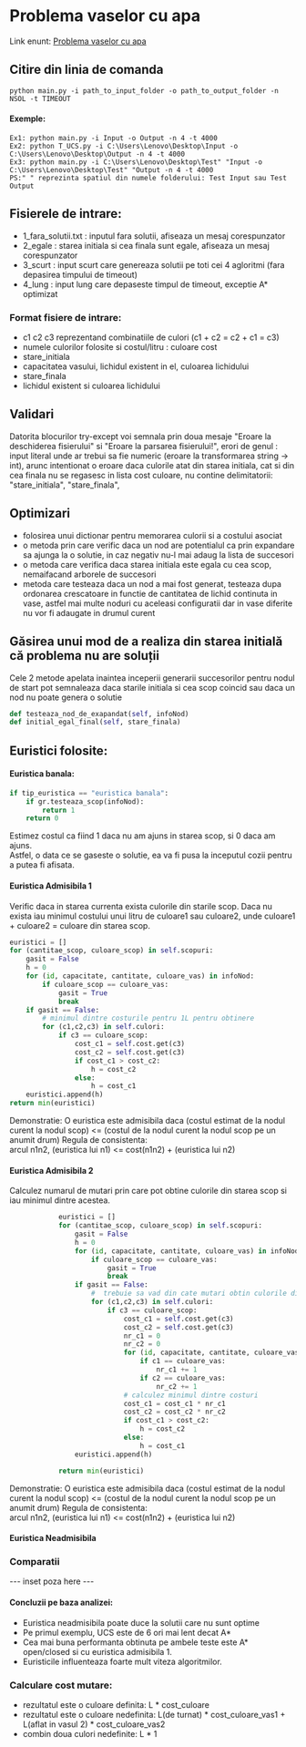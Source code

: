 # Problema vaselor cu apa

Link enunt: [Problema vaselor cu apa](http://irinaciocan.ro/inteligenta_artificiala/exemple-teme-a-star.php)

## Citire din linia de comanda

```
python main.py -i path_to_input_folder -o path_to_output_folder -n NSOL -t TIMEOUT
```

#### Exemple:

```
Ex1: python main.py -i Input -o Output -n 4 -t 4000
Ex2: python T_UCS.py -i C:\Users\Lenovo\Desktop\Input -o C:\Users\Lenovo\Desktop\Output -n 4 -t 4000
Ex3: python main.py -i C:\Users\Lenovo\Desktop\Test" "Input -o C:\Users\Lenovo\Desktop\Test" "Output -n 4 -t 4000
PS:" " reprezinta spatiul din numele folderului: Test Input sau Test Output
```

## Fisierele de intrare:

- 1_fara_solutii.txt : inputul fara solutii, afiseaza un mesaj corespunzator
- 2_egale : starea initiala si cea finala sunt egale, afiseaza un mesaj corespunzator
- 3_scurt : input scurt care genereaza solutii pe toti cei 4 agloritmi (fara depasirea timpului de timeout)
- 4_lung : input lung care depaseste timpul de timeout, exceptie A* optimizat

### Format fisiere de intrare:

- c1 c2 c3 reprezentand combinatiile de culori (c1 + c2 = c2 + c1 = c3)
- numele culorilor folosite si costul/litru : culoare cost
- stare_initiala
- capacitatea vasului, lichidul existent in el, culoarea lichidului
- stare_finala
- lichidul existent si culoarea lichidului


## Validari

Datorita blocurilor try-except voi semnala prin doua mesaje "Eroare la deschiderea fisierului" si "Eroare la parsarea fisierului!", erori de genul : input literal unde ar trebui sa fie numeric (eroare la transformarea string -> int),
arunc intentionat o eroare daca culorile atat din starea initiala, cat si din cea finala nu se regasesc in lista cost culoare, nu contine delimitatorii: "stare_initiala", "stare_finala",

## Optimizari

- folosirea unui dictionar pentru memorarea culorii si a costului asociat
- o metoda prin care verific daca un nod are potentialul ca prin expandare sa ajunga la o solutie, in caz negativ nu-l mai adaug la lista de succesori
- o metoda care verifica daca starea initiala este egala cu cea scop, nemaifacand arborele de succesori
- metoda care testeaza daca un nod a mai fost generat, testeaza dupa ordonarea crescatoare in functie de cantitatea de lichid continuta in vase,
  astfel mai multe noduri cu aceleasi configuratii dar in vase diferite nu vor fi adaugate in drumul curent

## Găsirea unui mod de a realiza din starea initială că problema nu are soluții

Cele 2 metode apelata inaintea inceperii generarii succesorilor pentru nodul de start pot semnaleaza daca starile initiala si cea scop
coincid sau daca un nod nu poate genera o solutie

```python
def testeaza_nod_de_exapandat(self, infoNod)
def initial_egal_final(self, stare_finala)
```

## Euristici folosite:

#### Euristica banala:

```python
if tip_euristica == "euristica banala":
    if gr.testeaza_scop(infoNod):
        return 1
    return 0
```

Estimez costul ca fiind 1 daca nu am ajuns in starea scop, si 0 daca am ajuns.  
Astfel, o data ce se gaseste o solutie, ea va fi pusa la inceputul cozii pentru a putea fi afisata.

#### Euristica Admisibila 1

Verific daca in starea currenta exista culorile din starile scop.
Daca nu exista iau minimul costului unui litru de culoare1 sau culoare2, unde culoare1 + culoare2 = culoare din starea scop.

```python
euristici = []
for (cantitae_scop, culoare_scop) in self.scopuri:
    gasit = False
    h = 0
    for (id, capacitate, cantitate, culoare_vas) in infoNod:
        if culoare_scop == culoare_vas:
            gasit = True
            break
    if gasit == False:
        # minimul dintre costurile pentru 1L pentru obtinere
        for (c1,c2,c3) in self.culori:
            if c3 == culoare_scop:
                cost_c1 = self.cost.get(c3)
                cost_c2 = self.cost.get(c3)
                if cost_c1 > cost_c2:
                    h = cost_c2
                else:
                    h = cost_c1
    euristici.append(h)
return min(euristici)
```

Demonstratie:
O euristica este admisibila daca (costul estimat de la nodul curent la nodul scop) <= (costul de la nodul curent la nodul scop pe un anumit drum)
Regula de consistenta:  
arcul n1n2, (euristica lui n1) <= cost(n1n2) + (euristica lui n2)


#### Euristica Admisibila 2

Calculez numarul de mutari prin care pot obtine culorile din starea scop si iau minimul dintre acestea.

```python
            euristici = []
            for (cantitae_scop, culoare_scop) in self.scopuri:
                gasit = False
                h = 0
                for (id, capacitate, cantitate, culoare_vas) in infoNod:
                    if culoare_scop == culoare_vas:
                        gasit = True
                        break
                if gasit == False:
                    #  trebuie sa vad din cate mutari obtin culorile din starea finala
                    for (c1,c2,c3) in self.culori:
                        if c3 == culoare_scop:
                            cost_c1 = self.cost.get(c3)
                            cost_c2 = self.cost.get(c3)
                            nr_c1 = 0
                            nr_c2 = 0
                            for (id, capacitate, cantitate, culoare_vas) in infoNod:
                                if c1 == culoare_vas:
                                    nr_c1 += 1
                                if c2 == culoare_vas:
                                    nr_c2 += 1
                            # calculez minimul dintre costuri
                            cost_c1 = cost_c1 * nr_c1
                            cost_c2 = cost_c2 * nr_c2
                            if cost_c1 > cost_c2:
                                h = cost_c2
                            else:
                                h = cost_c1
                euristici.append(h)

            return min(euristici)
```

Demonstratie:
O euristica este admisibila daca (costul estimat de la nodul curent la nodul scop) <= (costul de la nodul curent la nodul scop pe un anumit drum)
Regula de consistenta:  
arcul n1n2, (euristica lui n1) <= cost(n1n2) + (euristica lui n2)

#### Euristica Neadmisibila

### Comparatii

--- inset poza here ---

#### Concluzii pe baza analizei:

- Euristica neadmisibila poate duce la solutii care nu sunt optime
- Pe primul exemplu, UCS este de 6 ori mai lent decat A*
- Cea mai buna performanta obtinuta pe ambele teste este A* open/closed si cu euristica admisibila 1.
- Euristicile influenteaza foarte mult viteza algoritmilor.


### Calculare cost mutare:

- rezultatul este o culoare definita: L * cost_culoare
- rezultatul este o culoare nedefinita: L(de turnat) * cost_culoare_vas1 + L(aflat in vasul 2) * cost_culoare_vas2
- combin doua culori nedefinite: L * 1

